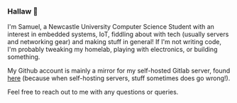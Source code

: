 ### Hallaw 👋

I'm Samuel, a Newcastle University Computer Science Student with an interest in embedded systems, IoT, fiddling about with tech (usually servers and networking gear) and making stuff in general! If I'm not writing code, I'm probably tweaking my homelab, playing with electronics, or building something.

My Github account is mainly a mirror for my self-hosted Gitlab server, found [here](https://gitlab.bingbong.tech/Swell61) (because when self-hosting servers, stuff sometimes does go wrong!).

Feel free to reach out to me with any questions or queries.

<!--
**Swell61/swell61** is a ✨ _special_ ✨ repository because its `README.md` (this file) appears on your GitHub profile.

Here are some ideas to get you started:

- 🔭 I’m currently working on ...
- 🌱 I’m currently learning ...
- 👯 I’m looking to collaborate on ...
- 🤔 I’m looking for help with ...
- 💬 Ask me about ...
- 📫 How to reach me: ...
- 😄 Pronouns: ...
- ⚡ Fun fact: ...
-->
